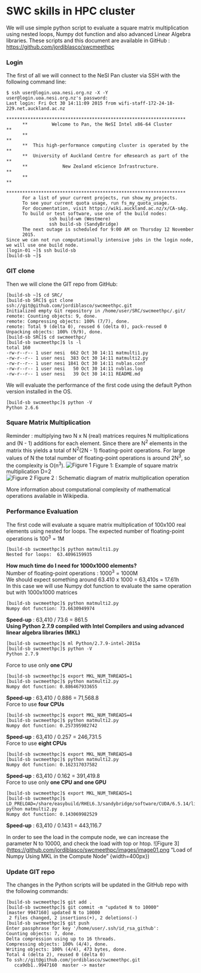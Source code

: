 # SWC skills in HPC cluster
We will use simple python script to evaluate a square matrix multiplication using nested loops, Numpy dot function and also advanced Linear Algebra libraries. These scripts and this document are available in GitHub : https://github.com/jordiblasco/swcmeethpc 
### Login
The first of all we will connect to the NeSI Pan cluster via SSH with the following command line:
```
$ ssh user@login.uoa.nesi.org.nz -X -Y
user@login.uoa.nesi.org.nz's password:
Last login: Fri Oct 30 14:11:09 2015 from wifi-staff-172-24-18-229.net.auckland.ac.nz
      *******************************************************************
      **         Welcome to Pan, the NeSI Intel x86-64 Cluster         **
      **                                                               **
      **  This high-performance computing cluster is operated by the   **
      **  University of Auckland Centre for eResearch as part of the   **
      **             New Zealand eScience Infrastructure.              **
      **                                                               **
      *******************************************************************
      For a list of your current projects, run show_my_projects.
      To see your current quota usage, run fs_my_quota_usage.
      For documentation, visit https://wiki.auckland.ac.nz/x/CA-sAg.
      To build or test software, use one of the build nodes:
                ssh build-wm (Westmere)
                ssh build-sb (SandyBridge)
      The next outage is scheduled for 9:00 AM on Thursday 12 November
      2015.
Since we can not run computationally intensive jobs in the login node, we will use one build node.
[login-01 ~]$ ssh build-sb
[build-sb ~]$
```
### GIT clone
Then we will clone the GIT repo from GitHub:
```
[build-sb ~]$ cd SRC/
[build-sb SRC]$ git clone ssh://git@github.com/jordiblasco/swcmeethpc.git
Initialized empty Git repository in /home/user/SRC/swcmeethpc/.git/
remote: Counting objects: 9, done.
remote: Compressing objects: 100% (7/7), done.
remote: Total 9 (delta 0), reused 6 (delta 0), pack-reused 0
Unpacking objects: 100% (9/9), done.
[build-sb SRC]$ cd swcmeethpc/
[build-sb swcmeethpc]$ ls -l
total 160
-rw-r--r-- 1 user nesi  662 Oct 30 14:11 matmulti1.py
-rw-r--r-- 1 user nesi  383 Oct 30 14:11 matmulti2.py
-rw-r--r-- 1 user nesi 1841 Oct 30 14:11 nvblas.conf
-rw-r--r-- 1 user nesi   50 Oct 30 14:11 nvblas.log
-rw-r--r-- 1 user nesi   39 Oct 30 14:11 README.md
```
We will evaluate the performance of the first code using the default Python version installed in the OS.
```
[build-sb swcmeethpc]$ python -V
Python 2.6.6
```
### Square Matrix Multiplication
Reminder : multiplying two N x N (real) matrices requires N multiplications and (N - 1) additions for each element. Since there are N<sup>2</sup> elements in the matrix this yields a total of N<sup>2</sup>(2N - 1) floating-point operations. For large values of N the total number of floating-point operations is around 2N<sup>3</sup>, so the complexity is  O(n<sup>3</sup>).
![Figure 1](https://github.com/jordiblasco/swcmeethpc/images/image00.png)
Figure 1: Example of square matrix multiplication D=2<br>
![Figure 2](https://github.com/jordiblasco/swcmeethpc/images/image01.png)
Figure 2 : Schematic diagram of matrix multiplication operation<br>

More information about computational complexity of mathematical operations available in Wikipedia.<br>
### Performance Evaluation
The first code will evaluate a square matrix multiplication of 100x100 real elements using nested for loops. The expected number of floating-point operations is 100<sup>3</sup> = 1M
```
[build-sb swcmeethpc]$ python matmulti1.py
Nested for loops:  63.4096159935
```
**How much time do I need for 1000x1000 elements?**<br>
Number of floating-point operations : 1000<sup>3</sup> = 1000M<br>
We should expect something around 63.410 x 1000 = 63,410s = 17.61h<br>
In this case we will use Numpy dot function to evaluate the same operation but with 1000x1000 matrices
```
[build-sb swcmeethpc]$ python matmulti2.py
Numpy dot function: 73.6630949974
```
**Speed-up** : 63,410 / 73.6 = 861.5<br>
**Using Python 2.7.9 compiled with Intel Compilers and using advanced linear algebra libraries (MKL)**
```
[build-sb swcmeethpc]$ ml Python/2.7.9-intel-2015a
[build-sb swcmeethpc]$ python -V
Python 2.7.9
```
Force to use only **one CPU**<br>
```
[build-sb swcmeethpc]$ export MKL_NUM_THREADS=1
[build-sb swcmeethpc]$ python matmulti2.py
Numpy dot function: 0.886467933655
```
**Speed-up** : 63,410 / 0.886 = 71,568.8<br>
Force to use **four CPUs**
```
[build-sb swcmeethpc]$ export MKL_NUM_THREADS=4
[build-sb swcmeethpc]$ python matmulti2.py
Numpy dot function: 0.257395982742
```
**Speed-up** : 63,410 / 0.257 = 246,731.5<br>
Force to use **eight CPUs**
```
[build-sb swcmeethpc]$ export MKL_NUM_THREADS=8
[build-sb swcmeethpc]$ python matmulti2.py
Numpy dot function: 0.162317037582
```
**Speed-up** : 63,410 / 0.162 = 391,419.8<br>
Force to use only **one CPU and one GPU**
```
[build-sb swcmeethpc]$ export MKL_NUM_THREADS=1
[build-sb swcmeethpc]$ LD_PRELOAD=/share/easybuild/RHEL6.3/sandybridge/software/CUDA/6.5.14/lib64/libnvblas.so python matmulti2.py
Numpy dot function: 0.143069982529
```
**Speed-up** : 63,410 / 0.1431 = 443,116.7<br>

In order to see the load in the compute node, we can increase the parameter N to 10000, and check the load with top or htop.
![Figure 3](https://github.com/jordiblasco/swcmeethpc/images/image01.png “Load of Numpy Using MKL in the Compute Node” {width=400px})
### Update GIT repo
The changes in the Python scripts will be updated in the GitHub repo with the following commands:
```
[build-sb swcmeethpc]$ git add .
[build-sb swcmeethpc]$ git commit -m "updated N to 10000"
[master 9947160] updated N to 10000
 2 files changed, 2 insertions(+), 2 deletions(-)
[build-sb swcmeethpc]$ git push
Enter passphrase for key '/home/user/.ssh/id_rsa_github':
Counting objects: 7, done.
Delta compression using up to 16 threads.
Compressing objects: 100% (4/4), done.
Writing objects: 100% (4/4), 473 bytes, done.
Total 4 (delta 2), reused 0 (delta 0)
To ssh://git@github.com/jordiblasco/swcmeethpc.git
   cca9db1..9947160  master -> master
```
